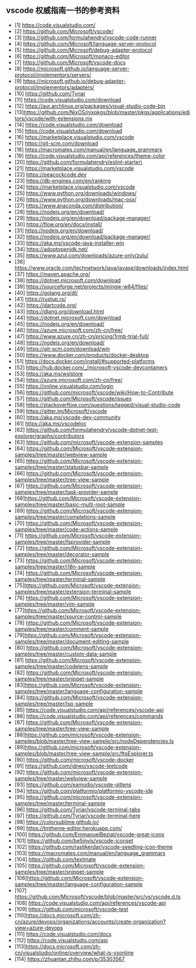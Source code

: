 ## vscode 权威指南一书的参考资料

- [1] https://code.visualstudio.com/
- [2] https://github.com/Microsoft/vscode/
- [3] https://github.com/formulahendry/vscode-code-runner
- [4] https://github.com/Microsoft/language-server-protocol
- [5] https://github.com/Microsoft/debug-adapter-protocol
- [6] https://github.com/Microsoft/monaco-editor
- [7] https://github.com/Microsoft/vscode-docs
- [8] https://microsoft.github.io/language-server-protocol/implementors/servers/
- [9] https://microsoft.github.io/debug-adapter-protocol/implementors/adapters/
- [10] https://github.com/Tyriar
- [11] https://code.visualstudio.com/download
- [12] https://aur.archlinux.org/packages/visual-studio-code-bin
- [13]https://github.com/NixOS/nixpkgs/blob/master/pkgs/applications/editors/vscode/with-extensions.nix
- [14] https://code.visualstudio.com/download
- [15] https://code.visualstudio.com/download
- [16] https://marketplace.visualstudio.com/vscode
- [17] https://git-scm.com/download
- [18] https://macromates.com/manual/en/language_grammars
- [19] https://code.visualstudio.com/api/references/theme-color
- [20] https://github.com/formulahendry/eslint-starter\
- [21] https://marketplace.visualstudio.com/vscode
- [22] https://peacockcode.dev
- [23] https://db-engines.com/en/ranking
- [24] https://marketplace.visualstudio.com/vscode
- [25] https://www.python.org/downloads/windows/
- [26] https://www.python.org/downloads/mac-osx/
- [27] https://www.anaconda.com/distribution/
- [28] https://nodejs.org/en/download/
- [29] https://nodejs.org/en/download/package-manager/
- [30] https://flow.org/en/docs/install/
- [31] https://nodejs.org/en/download/
- [32] https://nodejs.org/en/download/package-manager/
- [33] https://aka.ms/vscode-java-installer-win
- [34] https://adoptopenjdk.net/
- [35] https://www.azul.com/downloads/azure-only/zulu/
- [36] https://www.oracle.com/technetwork/java/javase/downloads/index.html
- [37] https://maven.apache.org/
- [38] https://dotnet.microsoft.com/download
- [39] https://sourceforge.net/projects/mingw-w64/files/
- [40] https://golang.org/dl/
- [41] https://rustup.rs/
- [42] https://dartcode.org/
- [43] https://dlang.org/download.html
- [44] https://dotnet.microsoft.com/download
- [45] https://nodejs.org/en/download/
- [46] https://azure.microsoft.com/zh-cn/free/
- [47] https://www.azure.cn/zh-cn/pricing/1rmb-trial-full/
- [48] https://nodejs.org/en/download/
- [49] https://git-scm.com/download/win
- [50] https://www.docker.com/products/docker-desktop
- [51] https://docs.docker.com/install/#supported-platforms
- [52] https://hub.docker.com/_/microsoft-vscode-devcontainers
- [53] https://aka.ms/wslstore
- [54] https://azure.microsoft.com/zh-cn/free/
- [55] https://online.visualstudio.com/login
- [56] https://github.com/microsoft/vscode/wiki/How-to-Contribute
- [57] https://github.com/Microsoft/vscode/issues
- [58] https://stackoverflow.com/questions/tagged/visual-studio-code
- [59] https://gitter.im/Microsoft/vscode
- [60] https://aka.ms/vscode-dev-community
- [61] https://aka.ms/vscodeloc
- [62] https://github.com/formulahendry/vscode-dotnet-test-explorer/graphs/contributors
- [63] https://github.com/microsoft/vscode-extension-samples
- [64] https://github.com/Microsoft/vscode-extension-samples/tree/master/webview-sample
- [65] https://github.com/Microsoft/vscode-extension-samples/tree/master/statusbar-sample
- [66] https://github.com/Microsoft/vscode-extension-samples/tree/master/tree-view-sample
- [67] https://github.com/Microsoft/vscode-extension-samples/tree/master/task-provider-sample
- [68]https://github.com/Microsoft/vscode-extension-samples/tree/master/basic-multi-root-sample
- [69] https://github.com/Microsoft/vscode-extension-samples/tree/master/completions-sample
- [70] https://github.com/Microsoft/vscode-extension-samples/tree/master/code-actions-sample
- [71] https://github.com/Microsoft/vscode-extension-samples/tree/master/fsprovider-sample
- [72] https://github.com/Microsoft/vscode-extension-samples/tree/master/decorator-sample
- [73] https://github.com/Microsoft/vscode-extension-samples/tree/master/i18n-sample
- [74] https://github.com/Microsoft/vscode-extension-samples/tree/master/terminal-sample
- [75]https://github.com/Microsoft/vscode-extension-samples/tree/master/extension-terminal-sample
- [76] https://github.com/Microsoft/vscode-extension-samples/tree/master/vim-sample
- [77]https://github.com/Microsoft/vscode-extension-samples/tree/master/source-control-sample
- [78] https://github.com/Microsoft/vscode-extension-samples/tree/master/comment-sample
- [79]https://github.com/Microsoft/vscode-extension-samples/tree/master/document-editing-sample
- [80] https://github.com/Microsoft/vscode-extension-samples/tree/master/custom-data-sample
- [81] https://github.com/Microsoft/vscode-extension-samples/tree/master/codelens-sample
- [82] https://github.com/Microsoft/vscode-extension-samples/tree/master/snippet-sample
- [83]https://github.com/Microsoft/vscode-extension-samples/tree/master/language-configuration-sample
- [84] https://github.com/Microsoft/vscode-extension-samples/tree/master/lsp-sample
- [85] https://code.visualstudio.com/api/references/vscode-api
- [86] https://code.visualstudio.com/api/references/commands
- [87] https://github.com/Microsoft/vscode-extension-samples/tree/master/tree-view-sample
- [88]https://github.com/microsoft/vscode-extension-samples/blob/master/tree-view-sample/src/nodeDependencies.ts
- [89]https://github.com/microsoft/vscode-extension-samples/blob/master/tree-view-sample/src/ftpExplorer.ts
- [90] https://github.com/microsoft/vscode-docker
- [91] https://github.com/jdneo/vscode-leetcode
- [92] https://github.com/microsoft/vscode-extension-samples/tree/master/webview-sample
- [93] https://github.com/eamodio/vscode-gitlens
- [94] https://github.com/platformio/platformio-vscode-ide
- [95] https://github.com/microsoft/vscode-extension-samples/tree/master/terminal-sample
- [96] https://github.com/Tyriar/vscode-terminal-tabs
- [97] https://github.com/Tyriar/vscode-terminal-here
- [98] https://colorsublime.github.io/
- [99] https://tmtheme-editor.herokuapp.com/
- [100] https://github.com/EmmanuelBeziat/vscode-great-icons
- [101] https://github.com/be5invis/vscode-iconset
- [102] https://github.com/rastikerdar/vscode-seedling-icon-theme
- [103] https://macromates.com/manual/en/language_grammars
- [104] https://github.com/textmate
- [105] https://github.com/Microsoft/vscode-extension-samples/tree/master/snippet-sample
- [106]https://github.com/Microsoft/vscode-extension-samples/tree/master/language-configuration-sample
- [107] https://github.com/Microsoft/vscode/blob/master/src/vs/vscode.d.ts
- [108] https://code.visualstudio.com/api/references/vscode-api
- [109] https://github.com/microsoft/vscode-test
- [110]https://docs.microsoft.com/zh-cn/azure/devops/organizations/accounts/create-organization?view=azure-devops
- [111] https://code.visualstudio.com/docs
- [112] https://code.visualstudio.com/api
- [113]https://docs.microsoft.com/zh-cn/visualstudio/online/overview/what-is-vsonline
- [114] https://zhuanlan.zhihu.com/p/35303567